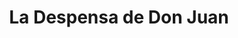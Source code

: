 ---
title: "La Despensa de Don Juan"
url: /santa-tecla/la-despensa-de-don-juan/
shop: supermercado
---